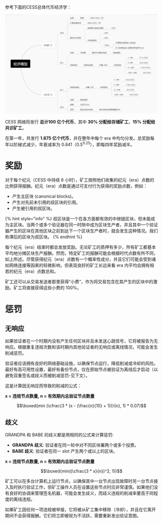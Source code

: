 参考下面的CESS总体代币经济学：

![CESS 代币经济](../assets/storage-miner/reward/tokenomics-v1.png)

CESS 网络将发行 **总计100 亿个代币**，其中 **30% 分配给存储矿工**，**15% 分配给共识矿工**。

在第一年，共发行 **1.875 亿个代币**，并在整年中每个 era 中均匀分发。总奖励每年以阶梯式减少，年衰减率为 0.841（0.5<sup>0.25</sup>），即每四年奖励减半。

# 奖励

对于每个纪元（CESS 中持续 6 小时），矿工按照他们收集的纪元（era）点数的比例获得报酬。纪元（era）点数是通过可支付行为获得的奖励点数，例如：

- 产生主区块 (canonical blocks)。
- 产生对先前未引用的叔区块的引用。
- 产生被引用的叔区块。

{% hint style="info" %}
叔区块是一个在各方面都有效的中继链区块，但未能成为主区块。当两个或多个验证器在同一时隙中成为区块生产者，并且其中一个验证器产生的区块在其他区块之前到达下一个区块生产者时，就会发生这种情况。我们称滞后的区块为叔区块。
{% endhint %}

每个纪元（era）结束时都会发放奖励。无论矿工的质押有多少，所有矿工都基本平均地分摊区块生产报酬。然而，特定矿工的报酬可能会根据时代点数有所不同，如上所述。尽管获得纪元（era）点数有一个概率性成分，并且它们可能会受到诸如网络连接等因素的轻微影响，但表现良好的矿工长远来看 era 内平均会拥有相若的纪元（era）点数总和。

矿工还可以从交易发送者那里获得“小费”，作为将交易包含在其产生的区块中的激励。矿工将直接获得这些小费的 100%。

# 惩罚

## 无响应

如果验证者在一个时期内没有产生任何区块并且未发送心跳信号，它将被报告为无响应。根据重复违规次数和该时期内其他验证者的无响应或离线情况，可能会发生削减惩罚。

验证者应该拥有良好的网络基础设施，以确保节点运行，降低削减或冷却的风险。最好有高可用性设置，最好有备份节点，仅在原始节点被验证为离线后才启动（以避免双重签名或歧义而被削减惩罚-见下文）。

这是计算因无响应而导致的削减的公式：

**x = 违规节点数量, n = 有效期内总验证节点数量**

$$\boxed{min (\cfrac{3 * (x - (\frac{n}{10} + 1))}{n}, 1) * 0.07}$$

## 歧义

GRANDPA 和 BABE 的歧义都是用相同的公式来计算惩罚:

- **GRANDPA 歧义**: 验证者在同一轮中对不同区块署两个或多个投票。
- **BABE 歧义**: 验证者在同一 slot 产生两个或以上的区块。

**x = 违规节点数量, n = 有效期内总验证节点数量**

$$\boxed{min((\cfrac{3 * x}{n})^2, 1)}$$

矿工可以在多台计算机上运行节点，以确保其中一台节点出现故障时另一台节点接入及时执行验证工作，但矿工操作人员在设置这些节点时应非常谨慎。如果他们没有良好的协调来管理签名机器，可能会发生歧义，而歧义违规的削减率要高于同程度的离线违规。

如果矿工因任何一项违规被举报，它将被从矿工集中移除（冷却），并且在它离开期间不会获得报酬。它们将立即被视为不活跃，需要重新发出验证意图。
